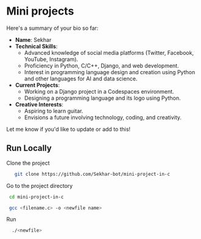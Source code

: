
# Mini projects 
Here's a summary of your bio so far:  

- **Name**: Sekhar  
- **Technical Skills**:  
  - Advanced knowledge of social media platforms (Twitter, Facebook, YouTube, Instagram).  
  - Proficiency in Python, C/C++, Django, and web development.  
  - Interest in programming language design and creation using Python and other languages for AI and data science.  
- **Current Projects**:  
  - Working on a Django project in a Codespaces environment.  
  - Designing a programming language and its logo using Python.  
- **Creative Interests**:  
  - Aspiring to learn guitar.  
  - Envisions a future involving technology, coding, and creativity.  

Let me know if you'd like to update or add to this!
 
## Run Locally

Clone the project

```bash
   git clone https://github.com/Sekhar-bot/mini-project-in-c
```

Go to the project directory

```bash
 cd mini-project-in-c
```



```bash
 gcc <filename.c> -o <newfile name>
```

Run

```bash
  ./<newfile>
```


